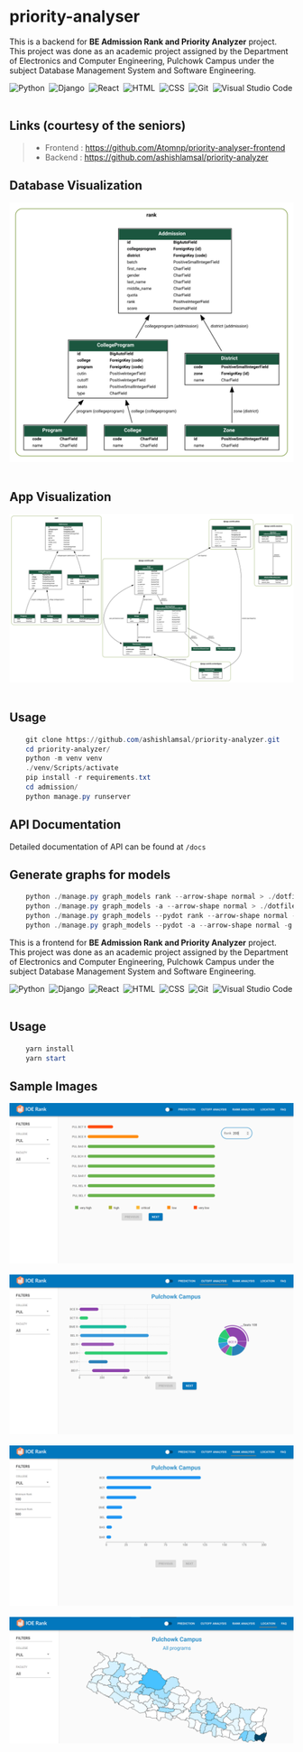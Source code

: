# priority-analyser


This  is a backend for **BE Admission Rank and Priority Analyzer** project. This project was done as an academic project assigned by the Department of Electronics and Computer Engineering, Pulchowk Campus under the subject Database Management System and Software Engineering.

![Python][Python]&nbsp;
![Django][Django]&nbsp;
![React][React]&nbsp;
![HTML][HTML]&nbsp;
![CSS][CSS]&nbsp;
![Git][Git]&nbsp;
![Visual Studio Code][Visual Studio Code]&nbsp;

## Links (courtesy of the seniors)

> - Frontend : <https://github.com/Atomnp/priority-analyser-frontend>
> - Backend : <https://github.com/ashishlamsal/priority-analyzer>


## Database Visualization

![ModelGraph][ModelGraph]&nbsp;

## App Visualization

![RankGraph][RankGraph]&nbsp;

## Usage

```powershell
    git clone https://github.com/ashishlamsal/priority-analyzer.git
    cd priority-analyzer/
    python -m venv venv
    ./venv/Scripts/activate
    pip install -r requirements.txt
    cd admission/
    python manage.py runserver
```

## API Documentation

Detailed documentation of API can be found at `/docs`

## Generate graphs for models

```powershell
    python ./manage.py graph_models rank --arrow-shape normal > ./dotfiles/rank_models.dot
    python ./manage.py graph_models -a --arrow-shape normal > ./dotfiles/project.dot
    python ./manage.py graph_models --pydot rank --arrow-shape normal -g -o rank_models_visualized.svg
    python ./manage.py graph_models --pydot -a --arrow-shape normal -g -o rank_app_visualized.svg
```

[Python]: https://img.shields.io/badge/-Python-3776AB?style=flat-square&logo=python&logoColor=ffffff
[Django]: https://img.shields.io/badge/-Django-092E20?style=flat-square&logo=django&logoColor=ffffff
[React]: https://img.shields.io/badge/-React-61DAFB?style=flat-square&logo=react&logoColor=12232E
[HTML]: https://img.shields.io/badge/-HTML-E34F26?style=flat-square&logo=HTML5&logoColor=ffffff
[CSS]: https://img.shields.io/badge/-CSS-1572B6?style=flat-square&logo=CSS3&logoColor=1572B6&logoColor=ffffff
[Git]: https://img.shields.io/badge/-Git-F05032?style=flat-square&logo=git&logoColor=ffffff
[Visual Studio Code]: https://img.shields.io/badge/-Visual%20Studio%20Code-007ACC?style=flat-square&logo=visual-studio-code&logoColor=ffffff
[ModelGraph]: ./priority-analyzer-main/admission/graphs/rank_models_visualized_1.svg "Rank Models"
[RankGraph]: ./priority-analyzer-main/admission/graphs/rank_app_visualized_1.svg "Rank App"


This is a frontend for **BE Admission Rank and Priority Analyzer** project. This project was done as an academic project assigned by the Department of Electronics and Computer Engineering, Pulchowk Campus under the subject Database Management System and Software Engineering.

![Python][Python]&nbsp;
![Django][Django]&nbsp;
![React][React]&nbsp;
![HTML][HTML]&nbsp;
![CSS][CSS]&nbsp;
![Git][Git]&nbsp;
![Visual Studio Code][Visual Studio Code]&nbsp;


## Usage

```powershell
    yarn install
    yarn start
```

## Sample Images

![PredictionPage][PredictionPage]&nbsp;
![AnalysisPage][AnalysisPage]&nbsp;
![RankPage][RankPage]&nbsp;
![LocationPage][LocationPage]&nbsp;

[Python]: https://img.shields.io/badge/-Python-3776AB?style=flat-square&logo=python&logoColor=ffffff
[Django]: https://img.shields.io/badge/-Django-092E20?style=flat-square&logo=django&logoColor=ffffff
[React]: https://img.shields.io/badge/-React-61DAFB?style=flat-square&logo=react&logoColor=12232E
[HTML]: https://img.shields.io/badge/-HTML-E34F26?style=flat-square&logo=HTML5&logoColor=ffffff
[CSS]: https://img.shields.io/badge/-CSS-1572B6?style=flat-square&logo=CSS3&logoColor=1572B6&logoColor=ffffff
[Git]: https://img.shields.io/badge/-Git-F05032?style=flat-square&logo=git&logoColor=ffffff
[Visual Studio Code]: https://img.shields.io/badge/-Visual%20Studio%20Code-007ACC?style=flat-square&logo=visual-studio-code&logoColor=ffffff
[PredictionPage]: ./priority-analyser-frontend-master/images/prediction.png "Prediction Page"
[AnalysisPage]: ./priority-analyser-frontend-master/images/analysis.png "Analysis Page"
[RankPage]: ./priority-analyser-frontend-master/images/rank.png "Rank Page"
[LocationPage]: ./priority-analyser-frontend-master/images/location.png "Location Page"
